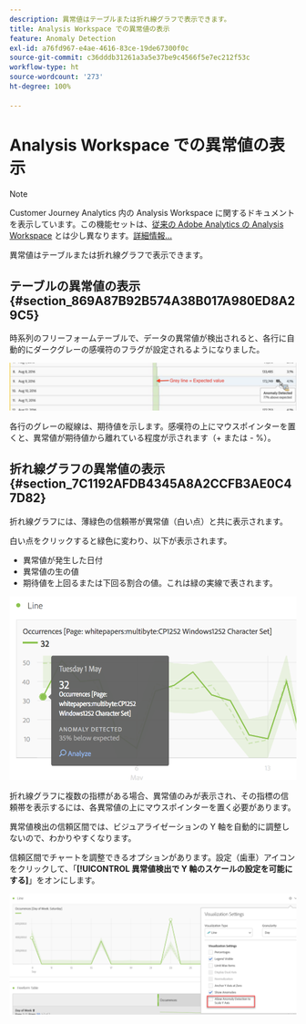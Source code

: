 ```yaml
---
description: 異常値はテーブルまたは折れ線グラフで表示できます。
title: Analysis Workspace での異常値の表示
feature: Anomaly Detection
exl-id: a76fd967-e4ae-4616-83ce-19de67300f0c
source-git-commit: c36dddb31261a3a5e37be9c4566f5e7ec212f53c
workflow-type: ht
source-wordcount: '273'
ht-degree: 100%

---
```


# Analysis Workspace での異常値の表示

>[!NOTE]
>
>Customer Journey Analytics 内の Analysis Workspace に関するドキュメントを表示しています。この機能セットは、[従来の Adobe Analytics の Analysis Workspace](https://experienceleague.adobe.com/docs/analytics/analyze/analysis-workspace/home.html?lang=ja) とは少し異なります。[詳細情報...](/help/getting-started/cja-aa.md)

異常値はテーブルまたは折れ線グラフで表示できます。

## テーブルの異常値の表示 {#section_869A87B92B574A38B017A980ED8A29C5}

時系列のフリーフォームテーブルで、データの異常値が検出されると、各行に自動的にダークグレーの感嘆符のフラグが設定されるようになりました。

![](assets/anomaly_detected.png)

各行のグレーの縦線は、期待値を示します。感嘆符の上にマウスポインターを置くと、異常値が期待値から離れている程度が示されます（+ または - %）。

## 折れ線グラフの異常値の表示 {#section_7C1192AFDB4345A8A2CCFB3AE0C47D82}

折れ線グラフには、薄緑色の信頼帯が異常値（白い点）と共に表示されます。

白い点をクリックすると緑色に変わり、以下が表示されます。

* 異常値が発生した日付
* 異常値の生の値
* 期待値を上回るまたは下回る割合の値。これは緑の実線で表されます。

<!--* The Analyze link to start [Contribution Analysis](/help/analysis-workspace/virtual-analyst/contribution-analysis/ca-tokens.md).-->

![](assets/anomaly_linechart.png)

折れ線グラフに複数の指標がある場合、異常値のみが表示され、その指標の信頼帯を表示するには、各異常値の上にマウスポインターを置く必要があります。

異常値検出の信頼区間では、ビジュアライゼーションの Y 軸を自動的に調整しないので、わかりやすくなります。

信頼区間でチャートを調整できるオプションがあります。設定（歯車）アイコンをクリックして、「**[!UICONTROL 異常値検出で Y 軸のスケールの設定を可能にする]**」をオンにします。

![](assets/scale-y-axis.png)
